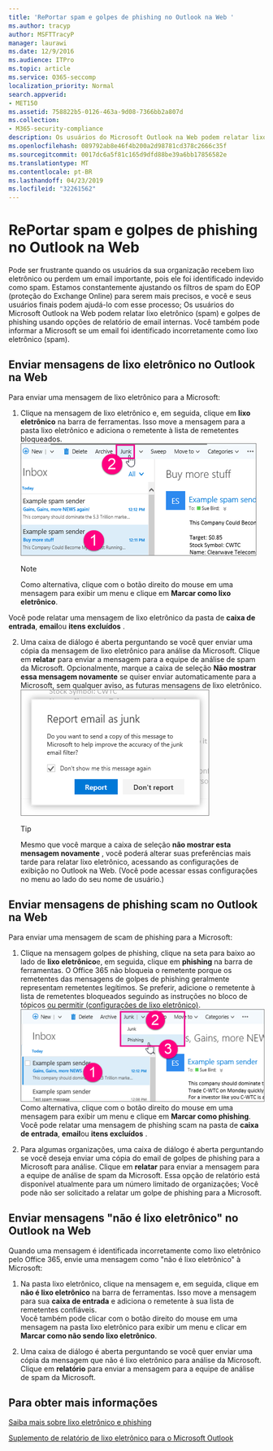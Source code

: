 ```yaml
---
title: 'RePortar spam e golpes de phishing no Outlook na Web '
ms.author: tracyp
author: MSFTTracyP
manager: laurawi
ms.date: 12/9/2016
ms.audience: ITPro
ms.topic: article
ms.service: O365-seccomp
localization_priority: Normal
search.appverid:
- MET150
ms.assetid: 758822b5-0126-463a-9d08-7366bb2a807d
ms.collection:
- M365-security-compliance
description: Os usuários do Microsoft Outlook na Web podem relatar lixo eletrônico (spam) e golpes de phishing usando opções de relatório de email internas. Você também pode informar a Microsoft se um email foi identificado incorretamente como lixo eletrônico (spam).
ms.openlocfilehash: 089792ab8e46f4b200a2d98781cd378c2666c35f
ms.sourcegitcommit: 0017dc6a5f81c165d9dfd88be39a6bb17856582e
ms.translationtype: MT
ms.contentlocale: pt-BR
ms.lasthandoff: 04/23/2019
ms.locfileid: "32261562"
---
```

# <a name="report-junk-email-and-phishing-scams-in-outlook-on-the-web"></a>RePortar spam e golpes de phishing no Outlook na Web 

Pode ser frustrante quando os usuários da sua organização recebem lixo eletrônico ou perdem um email importante, pois ele foi identificado indevido como spam. Estamos constantemente ajustando os filtros de spam do EOP (proteção do Exchange Online) para serem mais precisos, e você e seus usuários finais podem ajudá-lo com esse processo; Os usuários do Microsoft Outlook na Web podem relatar lixo eletrônico (spam) e golpes de phishing usando opções de relatório de email internas. Você também pode informar a Microsoft se um email foi identificado incorretamente como lixo eletrônico (spam).
  
## <a name="submit-junk-messages-in-outlook-on-the-web"></a>Enviar mensagens de lixo eletrônico no Outlook na Web

Para enviar uma mensagem de lixo eletrônico para a Microsoft:
  
1. Clique na mensagem de lixo eletrônico e, em seguida, clique em **lixo eletrônico** na barra de ferramentas. Isso move a mensagem para a pasta lixo eletrônico e adiciona o remetente à lista de remetentes bloqueados. 
    ![Indica que o email é lixo eletrônico do Outlook na Web](media/a10ae792-aab6-4374-a041-6c3f732eb2e3.png)
  
    > [!NOTE]
    > Como alternativa, clique com o botão direito do mouse em uma mensagem para exibir um menu e clique em **Marcar como lixo eletrônico**. 
  
Você pode relatar uma mensagem de lixo eletrônico da pasta de **caixa de entrada**, **email**ou **itens excluídos** . 
  
2. Uma caixa de diálogo é aberta perguntando se você quer enviar uma cópia da mensagem de lixo eletrônico para análise da Microsoft. Clique em **relatar** para enviar a mensagem para a equipe de análise de spam da Microsoft. Opcionalmente, marque a caixa de seleção **Não mostrar essa mensagem novamente** se quiser enviar automaticamente para a Microsoft, sem qualquer aviso, as futuras mensagens de lixo eletrônico. 
    ![Reportar lixo eletrônico à Microsoft a partir do Outlook na Web](media/e8d3a9f9-6eb6-4309-ba6d-643dffdb6a33.png)
  
    > [!TIP]
    > Mesmo que você marque a caixa de seleção **não mostrar esta mensagem novamente** , você poderá alterar suas preferências mais tarde para relatar lixo eletrônico, acessando as configurações de exibição no Outlook na Web. (Você pode acessar essas configurações no menu ao lado do seu nome de usuário.) 
  
## <a name="submit-phishing-scam-messages-in-outlook-on-the-web"></a>Enviar mensagens de phishing scam no Outlook na Web

Para enviar uma mensagem de scam de phishing para a Microsoft:
  
1. Clique na mensagem golpes de phishing, clique na seta para baixo ao lado de **lixo eletrônico**e, em seguida, clique em **phishing** na barra de ferramentas. O Office 365 não bloqueia o remetente porque os remetentes das mensagens de golpes de phishing geralmente representam remetentes legítimos. Se preferir, adicione o remetente à lista de remetentes bloqueados seguindo as instruções no bloco de tópicos [ou permitir (configurações de lixo eletrônico)](https://go.microsoft.com/fwlink/?LinkId=627572). 
    ![Indica que um email é uma tentativa de phishing no Outlook na Web](media/959bb577-341c-41ee-a159-e46600b2cf8a.png)<br/>Como alternativa, clique com o botão direito do mouse em uma mensagem para exibir um menu e clique em **Marcar como phishing**.<br/>Você pode relatar uma mensagem de phishing scam na pasta de **caixa de entrada**, **email**ou **itens excluídos** . 
  
2. Para algumas organizações, uma caixa de diálogo é aberta perguntando se você deseja enviar uma cópia do email de golpes de phishing para a Microsoft para análise. Clique em **relatar** para enviar a mensagem para a equipe de análise de spam da Microsoft. Essa opção de relatório está disponível atualmente para um número limitado de organizações; Você pode não ser solicitado a relatar um golpe de phishing para a Microsoft. 
    
## <a name="submit-not-junk-messages-in-outlook-on-the-web"></a>Enviar mensagens "não é lixo eletrônico" no Outlook na Web

Quando uma mensagem é identificada incorretamente como lixo eletrônico pelo Office 365, envie uma mensagem como "não é lixo eletrônico" à Microsoft:
  
1. Na pasta lixo eletrônico, clique na mensagem e, em seguida, clique em **não é lixo eletrônico** na barra de ferramentas. Isso move a mensagem para sua **caixa de entrada** e adiciona o remetente à sua lista de remetentes confiáveis. <br/>Você também pode clicar com o botão direito do mouse em uma mensagem na pasta lixo eletrônico para exibir um menu e clicar em **Marcar como não sendo lixo eletrônico**. 
  
2. Uma caixa de diálogo é aberta perguntando se você quer enviar uma cópia da mensagem que não é lixo eletrônico para análise da Microsoft. Clique em **relatório** para enviar a mensagem para a equipe de análise de spam da Microsoft. 
    
## <a name="for-more-information"></a>Para obter mais informações

[Saiba mais sobre lixo eletrônico e phishing](https://go.microsoft.com/fwlink/p/?LinkId=270068)

[Suplemento de relatório de lixo eletrônico para o Microsoft Outlook](https://docs.microsoft.com/en-us/office365/securitycompliance/junk-email-reporting-add-in-for-microsoft-outlook)
  
  

